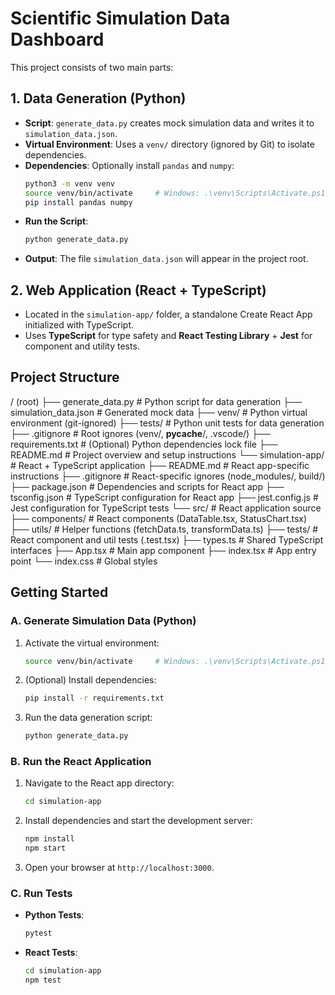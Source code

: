 # Scientific Simulation Data Dashboard

This project consists of two main parts:

## 1. Data Generation (Python)

- **Script**: `generate_data.py` creates mock simulation data and writes it to `simulation_data.json`.
- **Virtual Environment**: Uses a `venv/` directory (ignored by Git) to isolate dependencies.
- **Dependencies**: Optionally install `pandas` and `numpy`:
  ```bash
  python3 -m venv venv
  source venv/bin/activate     # Windows: .\venv\Scripts\Activate.ps1
  pip install pandas numpy
  ```
- **Run the Script**:
  ```bash
  python generate_data.py
  ```
- **Output**: The file `simulation_data.json` will appear in the project root.

## 2. Web Application (React + TypeScript)

- Located in the `simulation-app/` folder, a standalone Create React App initialized with TypeScript.
- Uses **TypeScript** for type safety and **React Testing Library** + **Jest** for component and utility tests.

## Project Structure

/ (root)
├── generate_data.py         # Python script for data generation
├── simulation_data.json     # Generated mock data
├── venv/                    # Python virtual environment (git-ignored)
├── tests/                   # Python unit tests for data generation
├── .gitignore               # Root ignores (venv/, __pycache__/, .vscode/)
├── requirements.txt         # (Optional) Python dependencies lock file
├── README.md                # Project overview and setup instructions
└── simulation-app/          # React + TypeScript application
    ├── README.md            # React app-specific instructions
    ├── .gitignore           # React-specific ignores (node_modules/, build/)
    ├── package.json         # Dependencies and scripts for React app
    ├── tsconfig.json        # TypeScript configuration for React app
    ├── jest.config.js       # Jest configuration for TypeScript tests
    └── src/                 # React application source
        ├── components/      # React components (DataTable.tsx, StatusChart.tsx)
        ├── utils/           # Helper functions (fetchData.ts, transformData.ts)
        ├── tests/           # React component and util tests (.test.tsx)
        ├── types.ts         # Shared TypeScript interfaces
        ├── App.tsx          # Main app component
        ├── index.tsx        # App entry point
        └── index.css        # Global styles

## Getting Started

### A. Generate Simulation Data (Python)

1. Activate the virtual environment:
   ```bash
   source venv/bin/activate     # Windows: .\venv\Scripts\Activate.ps1
   ```
2. (Optional) Install dependencies:
   ```bash
   pip install -r requirements.txt
   ```
3. Run the data generation script:
   ```bash
   python generate_data.py
   ```

### B. Run the React Application

1. Navigate to the React app directory:
   ```bash
   cd simulation-app
   ```
2. Install dependencies and start the development server:
   ```bash
   npm install
   npm start
   ```
3. Open your browser at `http://localhost:3000`.

### C. Run Tests

- **Python Tests**:
  ```bash
  pytest
  ```

- **React Tests**:
  ```bash
  cd simulation-app
  npm test
  ```


